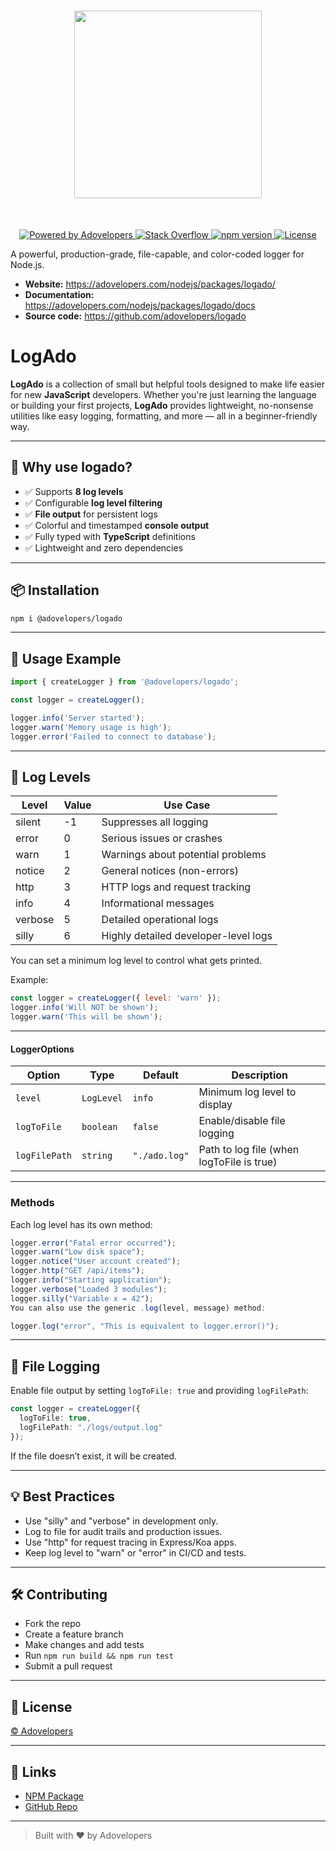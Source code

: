 <h1 align="center">
<img src="https://raw.githubusercontent.com/karlbernaldez/logado/main/logado.png" width="300">
</h1><br>

<p align="center">
  <a href="https://your-site.com">
    <img src="https://img.shields.io/badge/powered%20by-Adovelopers-orange.svg?style=flat&colorA=E1523D&colorB=007D8A" alt="Powered by Adovelopers">
  </a>
  <a href="https://stackoverflow.com/questions/tagged/logado">
    <img src="https://img.shields.io/badge/stackoverflow-Ask%20questions-blue.svg" alt="Stack Overflow">
  </a>
  <a href="https://www.npmjs.com/package/@adovelopers/logado">
    <img src="https://badge.fury.io/js/logado.svg" alt="npm version">
  </a>
  <a href="https://raw.githubusercontent.com/karlbernaldez/logado/main/LICENSE">
    <img src="https://img.shields.io/pypi/l/adolib.svg" alt="License">
  </a>
</p>

A powerful, production-grade, file-capable, and color-coded logger for Node.js.

- **Website:** https://adovelopers.com/nodejs/packages/logado/
- **Documentation:** https://adovelopers.com/nodejs/packages/logado/docs
- **Source code:** https://github.com/adovelopers/logado
  
# LogAdo

**LogAdo** is a collection of small but helpful tools designed to make life easier for new **JavaScript** developers. Whether you're just learning the language or building your first projects, **LogAdo** provides lightweight, no-nonsense utilities like easy logging, formatting, and more — all in a beginner-friendly way.

---

## 🔧 Why use logado?
- ✅ Supports **8 log levels**
- ✅ Configurable **log level filtering**
- ✅ **File output** for persistent logs
- ✅ Colorful and timestamped **console output**
- ✅ Fully typed with **TypeScript** definitions
- ✅ Lightweight and zero dependencies
---

## 📦 Installation

```bash
npm i @adovelopers/logado
```

---

## 📘 Usage Example

```javascript
import { createLogger } from '@adovelopers/logado';

const logger = createLogger();

logger.info('Server started');
logger.warn('Memory usage is high');
logger.error('Failed to connect to database');
```

---

## 🔧 Log Levels

| Level   | Value | Use Case                                   |
|---------|-------|--------------------------------------------|
| silent  | -1    | Suppresses all logging                    |
| error   | 0     | Serious issues or crashes                 |
| warn    | 1     | Warnings about potential problems         |
| notice  | 2     | General notices (non-errors)              |
| http    | 3     | HTTP logs and request tracking            |
| info    | 4     | Informational messages                    |
| verbose | 5     | Detailed operational logs                 |
| silly   | 6     | Highly detailed developer-level logs      |

You can set a minimum log level to control what gets printed.

Example:

```javascript
const logger = createLogger({ level: 'warn' });
logger.info('Will NOT be shown');
logger.warn('This will be shown');
```

---

#### LoggerOptions

| Option       | Type        | Default         | Description                             |
|--------------|-------------|-----------------|-----------------------------------------|
| `level`      | `LogLevel`  | `info`          | Minimum log level to display            |
| `logToFile`  | `boolean`   | `false`         | Enable/disable file logging             |
| `logFilePath`| `string`    | `"./ado.log"`   | Path to log file (when logToFile is true) |

---

### Methods

Each log level has its own method:

```javascript
logger.error("Fatal error occurred");
logger.warn("Low disk space");
logger.notice("User account created");
logger.http("GET /api/items");
logger.info("Starting application");
logger.verbose("Loaded 3 modules");
logger.silly("Variable x = 42");
You can also use the generic .log(level, message) method:
```

```javascript
logger.log("error", "This is equivalent to logger.error()");
```

---
## 📁 File Logging

Enable file output by setting `logToFile: true` and providing `logFilePath`:

```typescript
const logger = createLogger({
  logToFile: true,
  logFilePath: "./logs/output.log"
});
```

If the file doesn’t exist, it will be created.

---

## 💡 Best Practices

- Use "silly" and "verbose" in development only.
- Log to file for audit trails and production issues.
- Use "http" for request tracing in Express/Koa apps.
- Keep log level to "warn" or "error" in CI/CD and tests.

---

## 🛠️ Contributing

- Fork the repo
- Create a feature branch
- Make changes and add tests
- Run `npm run build && npm run test`
- Submit a pull request

---

## 📜 License

[© Adovelopers](https://raw.githubusercontent.com/karlbernaldez/logado/main/LICENSE)

---

## 📍 Links

- [NPM Package](https://www.npmjs.com/package/@adovelopers/logado)
- [GitHub Repo](https://github.com/karlbernaldez/logado)

---

> Built with ❤️ by Adovelopers
